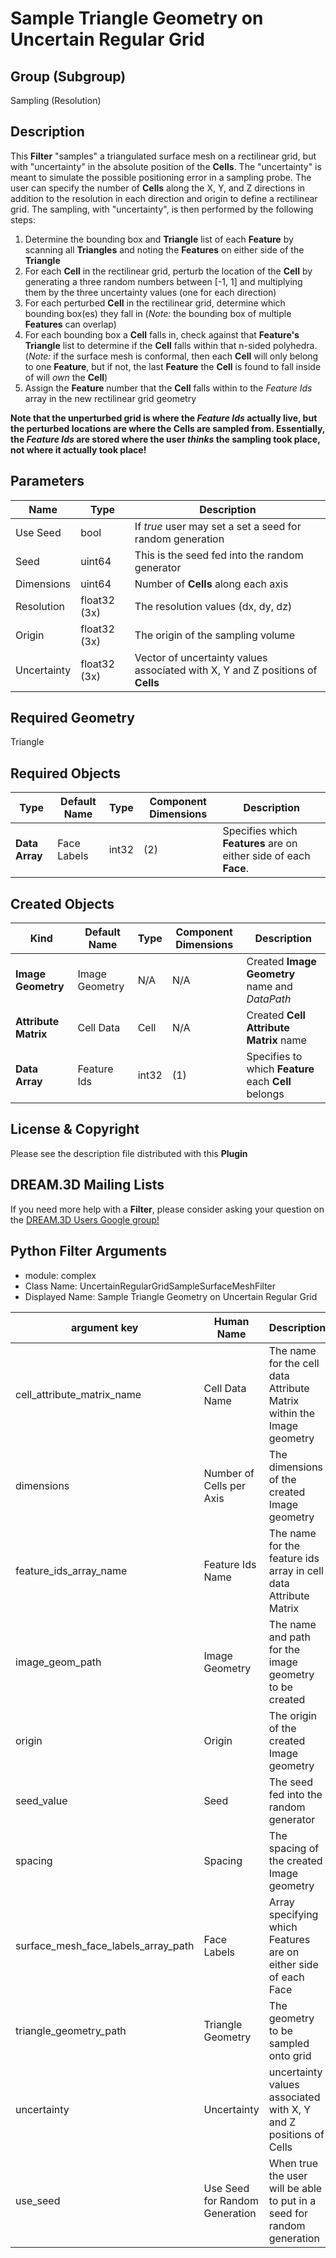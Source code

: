 # Sample Triangle Geometry on Uncertain Regular Grid

## Group (Subgroup)

Sampling (Resolution)

## Description

This **Filter** "samples" a triangulated surface mesh on a rectilinear grid, but with "uncertainty" in the absolute position of the **Cells**.  The "uncertainty" is meant to simulate the possible positioning error in a sampling probe.  The user can specify the number of **Cells** along the X, Y, and Z directions in addition to the resolution in each direction and origin to define a rectilinear grid.  The sampling, with "uncertainty", is then performed by the following steps:

1. Determine the bounding box and **Triangle** list of each **Feature** by scanning all **Triangles** and noting the **Features** on either side of the **Triangle**
2. For each **Cell** in the rectilinear grid, perturb the location of the **Cell** by generating a three random numbers between [-1, 1] and multiplying them by the three uncertainty values (one for each direction)
3. For each perturbed **Cell** in the rectilinear grid, determine which bounding box(es) they fall in (*Note:* the bounding box of multiple **Features** can overlap)
4. For each bounding box a **Cell** falls in, check against that **Feature's** **Triangle** list to determine if the **Cell** falls within that n-sided polyhedra. (*Note:* if the surface mesh is conformal, then each **Cell** will only belong to one **Feature**, but if not, the last **Feature** the **Cell** is found to fall inside of will *own* the **Cell**)
5. Assign the **Feature** number that the **Cell** falls within to the *Feature Ids* array in the new rectilinear grid geometry

**Note that the unperturbed grid is where the *Feature Ids* actually live, but the perturbed locations are where the Cells are sampled from.  Essentially, the *Feature Ids* are stored where the user *thinks* the sampling took place, not where it actually took place!**

## Parameters

| Name | Type | Description |
|------|------|-------------|
| Use Seed | bool | If *true* user may set a set a seed for random generation |
| Seed | uint64 | This is the seed fed into the random generator |
| Dimensions | uint64 | Number of **Cells** along each axis |
| Resolution | float32 (3x) | The resolution values (dx, dy, dz) |
| Origin | float32 (3x) | The origin of the sampling volume |
| Uncertainty | float32 (3x) | Vector of uncertainty values associated with X, Y and Z positions of **Cells** |

## Required Geometry

Triangle

## Required Objects

| Type | Default Name | Type | Component Dimensions | Description |
|------|--------------|-------------|---------|-----|
| **Data Array** | Face Labels | int32 | (2) | Specifies which **Features** are on either side of each **Face**. |

## Created Objects

| Kind | Default Name | Type | Component Dimensions | Description |
|------|--------------|------|----------------------|-------------|
| **Image Geometry** | Image Geometry | N/A | N/A | Created **Image Geometry** name and *DataPath* |
| **Attribute Matrix** | Cell Data | Cell | N/A | Created **Cell Attribute Matrix** name |
| **Data Array** | Feature Ids | int32 | (1) | Specifies to which **Feature** each **Cell** belongs |

## License & Copyright

Please see the description file distributed with this **Plugin**

## DREAM.3D Mailing Lists

If you need more help with a **Filter**, please consider asking your question on the [DREAM.3D Users Google group!](https://groups.google.com/forum/?hl=en#!forum/dream3d-users)


## Python Filter Arguments

+ module: complex
+ Class Name: UncertainRegularGridSampleSurfaceMeshFilter
+ Displayed Name: Sample Triangle Geometry on Uncertain Regular Grid

| argument key | Human Name | Description | Parameter Type |
|--------------|------------|-------------|----------------|
| cell_attribute_matrix_name | Cell Data Name | The name for the cell data Attribute Matrix within the Image geometry | complex.DataObjectNameParameter |
| dimensions | Number of Cells per Axis | The dimensions of the created Image geometry | complex.VectorUInt64Parameter |
| feature_ids_array_name | Feature Ids Name | The name for the feature ids array in cell data Attribute Matrix | complex.DataObjectNameParameter |
| image_geom_path | Image Geometry | The name and path for the image geometry to be created | complex.DataGroupCreationParameter |
| origin | Origin | The origin of the created Image geometry | complex.VectorFloat32Parameter |
| seed_value | Seed | The seed fed into the random generator | complex.UInt64Parameter |
| spacing | Spacing | The spacing of the created Image geometry | complex.VectorFloat32Parameter |
| surface_mesh_face_labels_array_path | Face Labels | Array specifying which Features are on either side of each Face | complex.ArraySelectionParameter |
| triangle_geometry_path | Triangle Geometry | The geometry to be sampled onto grid | complex.GeometrySelectionParameter |
| uncertainty | Uncertainty | uncertainty values associated with X, Y and Z positions of Cells | complex.VectorFloat32Parameter |
| use_seed | Use Seed for Random Generation | When true the user will be able to put in a seed for random generation | complex.BoolParameter |

